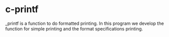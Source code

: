 # c-printf
_printf is a function to do formatted printing. In this program we develop the function for simple printing and the format specifications printing.
